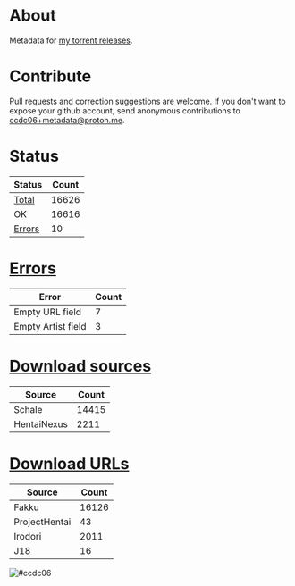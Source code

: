 # About
Metadata for [my torrent releases](https://sukebei.nyaa.si/?q=CCDC06).

# Contribute
Pull requests and correction suggestions are welcome. If you don't want to expose your github account, send anonymous contributions to [ccdc06+metadata@proton.me](mailto:ccdc06+metadata@proton.me).

<!-- [Status] -->
# Status
|Status|Count|
|-|-|
|[Total](indexes/list.csv)|16626|
|OK|16616|
|[Errors](indexes/errors.csv)|10|

# [Errors](indexes/errors.csv)
|Error|Count|
|-|-|
|Empty URL field|7|
|Empty Artist field|3|

# [Download sources](indexes/downloadSource.csv)
|Source|Count|
|-|-|
|Schale|14415|
|HentaiNexus|2211|

# [Download URLs](indexes/urlSource.csv)
|Source|Count|
|-|-|
|Fakku|16126|
|ProjectHentai|43|
|Irodori|2011|
|J18|16|
<!-- [/Status] -->

![#ccdc06](https://placehold.co/15x15/ccdc06/ccdc06.png)
